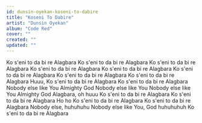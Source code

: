 ```yaml
---
id: dunsin-oyekan-koseni-to-dabire
title: "Koseni To Dabire"
artist: "Dunsin Oyekan"
album: "Code Red"
cover: ""
created: ""
updated: ""
---
```


Ko s'eni to da bi re
Alagbara
Ko s'eni to da bi re
Alagbara
Ko s'eni to da bi re
Alagbara
Ko s'eni to da bi re
Alagbara
Ko s'eni to da bi re
Alagbara
Ko s'eni to da bi re
Alagbara
Ko s'eni to da bi re
Alagbara
Ko s'eni to da bi re
Alagbara
Huuu, Ko s'eni to da bi re
Alagbara
Ko s'eni to da bi re
Alagbara
Nobody else like You
Almighty God
Nobody else like You
Nobody else like You
Almighty God
Alagbara, oh huuu
Ko s'eni to da bi re
Alagbara
Ko s'eni to da bi re
Alagbara
Ho ho
Ko s'eni to da bi re
Alagbara
Ko s'eni to da bi re
Alagbara
Nobody else, huhuhuhu
Nobody else like You, God huhuhuhuh
Ko s'eni to da bi re
Alagbara